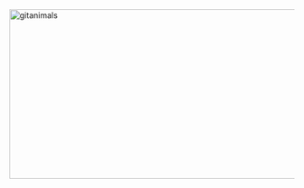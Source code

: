 <a href="https://www.gitanimals.org/">
  <img
    src="https://render.gitanimals.org/guilds/717922061158579216/draw"
    width="600"
    height="300"
    alt="gitanimals"
  />
</a>


<!--
## Hi there 👋

<!--
**ByeongChan-Shim/ByeongChan-Shim** is a ✨ _special_ ✨ repository because its `README.md` (this file) appears on your GitHub profile.

Here are some ideas to get you started:

- 🔭 I’m currently working on ...
- 🌱 I’m currently learning ...
- 👯 I’m looking to collaborate on ...
- 🤔 I’m looking for help with ...
- 💬 Ask me about ...
- 📫 How to reach me: ...
- 😄 Pronouns: ...
- ⚡ Fun fact: ...
-->
